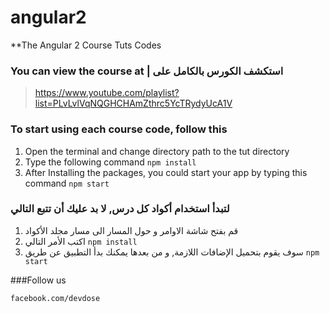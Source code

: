 # angular2

**The Angular 2 Course Tuts Codes

### You can view the course at | استكشف الكورس بالكامل على

> https://www.youtube.com/playlist?list=PLvLvlVqNQGHCHAmZthrc5YcTRydyUcA1V

### To start using each course code, follow this

1. Open the terminal and change directory path to the tut directory
2. Type the following command `npm install`
3. After Installing the packages, you could start your app by typing this command `npm start`

### لتبدأ استخدام أكواد كل درس, لا بد عليك أن تتبع التالي

1. قم بفتح شاشة الاوامر و حول المسار الى مسار مجلد الأكواد
2. اكتب الأمر التالي `npm install`
3. سوف يقوم بتحميل الإضافات اللازمة, و من بعدها يمكنك بدأ التطبيق عن طريق `npm start`

###Follow us

`facebook.com/devdose`


